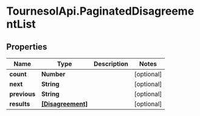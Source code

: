 # TournesolApi.PaginatedDisagreementList

## Properties

Name | Type | Description | Notes
------------ | ------------- | ------------- | -------------
**count** | **Number** |  | [optional] 
**next** | **String** |  | [optional] 
**previous** | **String** |  | [optional] 
**results** | [**[Disagreement]**](Disagreement.md) |  | [optional] 


